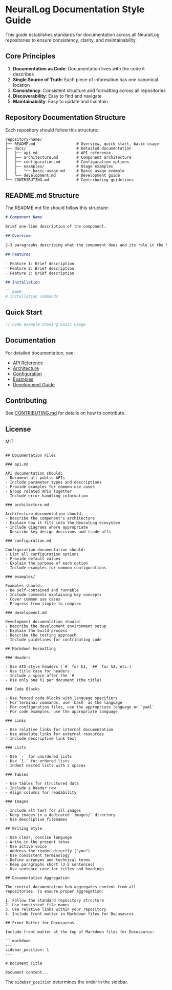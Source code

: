 # NeuralLog Documentation Style Guide

This guide establishes standards for documentation across all NeuralLog repositories to ensure consistency, clarity, and maintainability.

## Core Principles

1. **Documentation as Code**: Documentation lives with the code it describes
2. **Single Source of Truth**: Each piece of information has one canonical location
3. **Consistency**: Consistent structure and formatting across all repositories
4. **Discoverability**: Easy to find and navigate
5. **Maintainability**: Easy to update and maintain

## Repository Documentation Structure

Each repository should follow this structure:

```
repository-name/
├── README.md                  # Overview, quick start, basic usage
├── docs/                      # Detailed documentation
│   ├── api.md                 # API reference
│   ├── architecture.md        # Component architecture
│   ├── configuration.md       # Configuration options
│   ├── examples/              # Usage examples
│   │   └── basic-usage.md     # Basic usage example
│   └── development.md         # Development guide
└── CONTRIBUTING.md            # Contributing guidelines
```

## README.md Structure

The README.md file should follow this structure:

```markdown
# Component Name

Brief one-line description of the component.

## Overview

2-3 paragraphs describing what the component does and its role in the NeuralLog ecosystem.

## Features

- Feature 1: Brief description
- Feature 2: Brief description
- Feature 3: Brief description

## Installation

```bash
# Installation commands
```

## Quick Start

```typescript
// Code example showing basic usage
```

## Documentation

For detailed documentation, see:

- [API Reference](../api.md)
- [Architecture](../architecture/index.md)
- [Configuration](../components/log-server/configuration.md)
- [Examples](../components/log-server/examples.md)
- [Development Guide](./)

## Contributing

See [CONTRIBUTING.md](../CONTRIBUTING) for details on how to contribute.

## License

MIT
```

## Documentation Files

### api.md

API documentation should:
- Document all public APIs
- Include parameter types and descriptions
- Provide examples for common use cases
- Group related APIs together
- Include error handling information

### architecture.md

Architecture documentation should:
- Describe the component's architecture
- Explain how it fits into the NeuralLog ecosystem
- Include diagrams where appropriate
- Describe key design decisions and trade-offs

### configuration.md

Configuration documentation should:
- List all configuration options
- Provide default values
- Explain the purpose of each option
- Include examples for common configurations

### examples/

Examples should:
- Be self-contained and runnable
- Include comments explaining key concepts
- Cover common use cases
- Progress from simple to complex

### development.md

Development documentation should:
- Describe the development environment setup
- Explain the build process
- Describe the testing approach
- Include guidelines for contributing code

## Markdown Formatting

### Headers

- Use ATX-style headers (`#` for h1, `##` for h2, etc.)
- Use title case for headers
- Include a space after the `#`
- Use only one h1 per document (the title)

### Code Blocks

- Use fenced code blocks with language specifiers
- For terminal commands, use `bash` as the language
- For configuration files, use the appropriate language or `yaml`
- For code examples, use the appropriate language

### Links

- Use relative links for internal documentation
- Use absolute links for external resources
- Include descriptive link text

### Lists

- Use `-` for unordered lists
- Use `1.` for ordered lists
- Indent nested lists with 2 spaces

### Tables

- Use tables for structured data
- Include a header row
- Align columns for readability

### Images

- Include alt text for all images
- Keep images in a dedicated `images/` directory
- Use descriptive filenames

## Writing Style

- Use clear, concise language
- Write in the present tense
- Use active voice
- Address the reader directly ("you")
- Use consistent terminology
- Define acronyms and technical terms
- Keep paragraphs short (3-5 sentences)
- Use sentence case for titles and headings

## Documentation Aggregation

The central documentation hub aggregates content from all repositories. To ensure proper aggregation:

1. Follow the standard repository structure
2. Use consistent file names
3. Use relative links within your repository
4. Include front matter in Markdown files for Docusaurus

## Front Matter for Docusaurus

Include front matter at the top of Markdown files for Docusaurus:

```markdown
---
sidebar_position: 1
---

# Document Title

Document content...
```

The `sidebar_position` determines the order in the sidebar.
